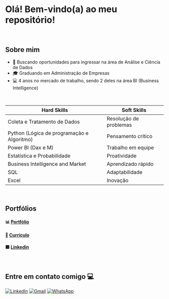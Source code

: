 <h1>Olá! Bem-vindo(a) ao meu repositório! </h1>

<br>

## Sobre mim

- 🔭 Buscando oportunidades para ingressar na área de Análise e Ciência de Dados
- 🎓 Graduando em Administração de Empresas
- 💻 4 anos no mercado de trabalho, sendo 2 deles na área BI (Business Intelligence)

<br>

| **Hard Skills**                              | **Soft Skills**              |
|----------------------------------------------|------------------------------|
| Coleta e Tratamento de Dados                 | Resolução de problemas       |
| Python (Lógica de programação e Algoritmo)   | Pensamento crítico           |
| Power BI (Dax e M)                           | Trabalho em equipe           |
| Estatística e Probabilidade                  | Proatividade                 |
| Business Intelligence and Market             | Aprendizado rápido           |
| SQL                                          | Adaptabilidade               |
| Excel                                        | Inovação                     |

<br>

## Portfólios

#### 📊 [Portfólio](https://github.com/DataSarahBarros?tab=repositories)
#### 📄 [Currículo](https://github.com/user-attachments/files/18432173/Curriculo.Sarah.Barros.pdf)
#### 🟦 [Linkedin](https://www.linkedin.com/in/sarah-barros-b24bb91b4/)


<br>

## Entre em contato comigo 💻

[<img alt="LinkedIn" src="https://img.shields.io/badge/linkedin%20-%230077B5.svg?&style=for-the-badge&logo=linkedin&logoColor=white"/>](https://www.linkedin.com/in/sarah-barros-b24bb91b4/)
[<img alt="Gmail" src="https://img.shields.io/badge/Gmail-D14836?style=for-the-badge&logo=gmail&logoColor=white" />](mailto:sarahbarros.bi@gmail.com)
[<img alt="WhatsApp" src="https://img.shields.io/badge/WhatsApp-25D366?style=for-the-badge&logo=whatsapp&logoColor=white" />](https://wa.me/5562984815157)
